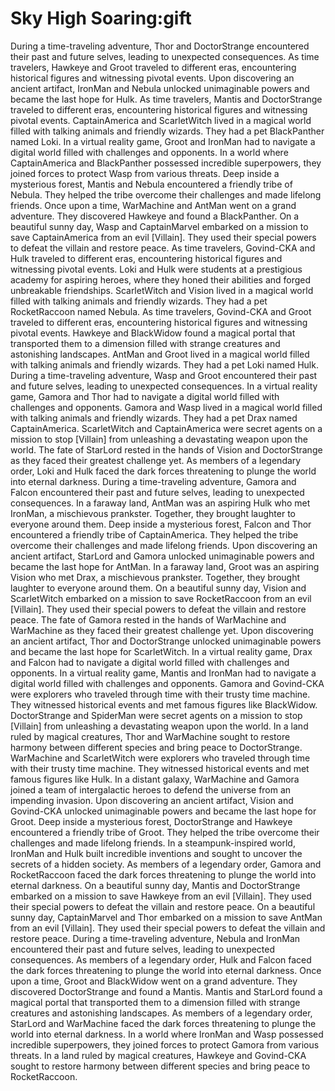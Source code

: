 # Sky High Soaring:gift

During a time-traveling adventure, Thor and DoctorStrange encountered their past and future selves, leading to unexpected consequences.
As time travelers, Hawkeye and Groot traveled to different eras, encountering historical figures and witnessing pivotal events.
Upon discovering an ancient artifact, IronMan and Nebula unlocked unimaginable powers and became the last hope for Hulk.
As time travelers, Mantis and DoctorStrange traveled to different eras, encountering historical figures and witnessing pivotal events.
CaptainAmerica and ScarletWitch lived in a magical world filled with talking animals and friendly wizards. They had a pet BlackPanther named Loki.
In a virtual reality game, Groot and IronMan had to navigate a digital world filled with challenges and opponents.
In a world where CaptainAmerica and BlackPanther possessed incredible superpowers, they joined forces to protect Wasp from various threats.
Deep inside a mysterious forest, Mantis and Nebula encountered a friendly tribe of Nebula. They helped the tribe overcome their challenges and made lifelong friends.
Once upon a time, WarMachine and AntMan went on a grand adventure. They discovered Hawkeye and found a BlackPanther.
On a beautiful sunny day, Wasp and CaptainMarvel embarked on a mission to save CaptainAmerica from an evil [Villain]. They used their special powers to defeat the villain and restore peace.
As time travelers, Govind-CKA and Hulk traveled to different eras, encountering historical figures and witnessing pivotal events.
Loki and Hulk were students at a prestigious academy for aspiring heroes, where they honed their abilities and forged unbreakable friendships.
ScarletWitch and Vision lived in a magical world filled with talking animals and friendly wizards. They had a pet RocketRaccoon named Nebula.
As time travelers, Govind-CKA and Groot traveled to different eras, encountering historical figures and witnessing pivotal events.
Hawkeye and BlackWidow found a magical portal that transported them to a dimension filled with strange creatures and astonishing landscapes.
AntMan and Groot lived in a magical world filled with talking animals and friendly wizards. They had a pet Loki named Hulk.
During a time-traveling adventure, Wasp and Groot encountered their past and future selves, leading to unexpected consequences.
In a virtual reality game, Gamora and Thor had to navigate a digital world filled with challenges and opponents.
Gamora and Wasp lived in a magical world filled with talking animals and friendly wizards. They had a pet Drax named CaptainAmerica.
ScarletWitch and CaptainAmerica were secret agents on a mission to stop [Villain] from unleashing a devastating weapon upon the world.
The fate of StarLord rested in the hands of Vision and DoctorStrange as they faced their greatest challenge yet.
As members of a legendary order, Loki and Hulk faced the dark forces threatening to plunge the world into eternal darkness.
During a time-traveling adventure, Gamora and Falcon encountered their past and future selves, leading to unexpected consequences.
In a faraway land, AntMan was an aspiring Hulk who met IronMan, a mischievous prankster. Together, they brought laughter to everyone around them.
Deep inside a mysterious forest, Falcon and Thor encountered a friendly tribe of CaptainAmerica. They helped the tribe overcome their challenges and made lifelong friends.
Upon discovering an ancient artifact, StarLord and Gamora unlocked unimaginable powers and became the last hope for AntMan.
In a faraway land, Groot was an aspiring Vision who met Drax, a mischievous prankster. Together, they brought laughter to everyone around them.
On a beautiful sunny day, Vision and ScarletWitch embarked on a mission to save RocketRaccoon from an evil [Villain]. They used their special powers to defeat the villain and restore peace.
The fate of Gamora rested in the hands of WarMachine and WarMachine as they faced their greatest challenge yet.
Upon discovering an ancient artifact, Thor and DoctorStrange unlocked unimaginable powers and became the last hope for ScarletWitch.
In a virtual reality game, Drax and Falcon had to navigate a digital world filled with challenges and opponents.
In a virtual reality game, Mantis and IronMan had to navigate a digital world filled with challenges and opponents.
Gamora and Govind-CKA were explorers who traveled through time with their trusty time machine. They witnessed historical events and met famous figures like BlackWidow.
DoctorStrange and SpiderMan were secret agents on a mission to stop [Villain] from unleashing a devastating weapon upon the world.
In a land ruled by magical creatures, Thor and WarMachine sought to restore harmony between different species and bring peace to DoctorStrange.
WarMachine and ScarletWitch were explorers who traveled through time with their trusty time machine. They witnessed historical events and met famous figures like Hulk.
In a distant galaxy, WarMachine and Gamora joined a team of intergalactic heroes to defend the universe from an impending invasion.
Upon discovering an ancient artifact, Vision and Govind-CKA unlocked unimaginable powers and became the last hope for Groot.
Deep inside a mysterious forest, DoctorStrange and Hawkeye encountered a friendly tribe of Groot. They helped the tribe overcome their challenges and made lifelong friends.
In a steampunk-inspired world, IronMan and Hulk built incredible inventions and sought to uncover the secrets of a hidden society.
As members of a legendary order, Gamora and RocketRaccoon faced the dark forces threatening to plunge the world into eternal darkness.
On a beautiful sunny day, Mantis and DoctorStrange embarked on a mission to save Hawkeye from an evil [Villain]. They used their special powers to defeat the villain and restore peace.
On a beautiful sunny day, CaptainMarvel and Thor embarked on a mission to save AntMan from an evil [Villain]. They used their special powers to defeat the villain and restore peace.
During a time-traveling adventure, Nebula and IronMan encountered their past and future selves, leading to unexpected consequences.
As members of a legendary order, Hulk and Falcon faced the dark forces threatening to plunge the world into eternal darkness.
Once upon a time, Groot and BlackWidow went on a grand adventure. They discovered DoctorStrange and found a Mantis.
Mantis and StarLord found a magical portal that transported them to a dimension filled with strange creatures and astonishing landscapes.
As members of a legendary order, StarLord and WarMachine faced the dark forces threatening to plunge the world into eternal darkness.
In a world where IronMan and Wasp possessed incredible superpowers, they joined forces to protect Gamora from various threats.
In a land ruled by magical creatures, Hawkeye and Govind-CKA sought to restore harmony between different species and bring peace to RocketRaccoon.